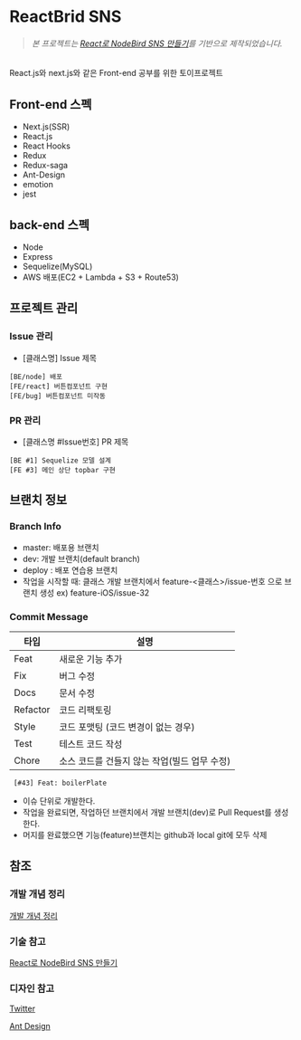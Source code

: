 # ReactBrid SNS
>###### 본 프로젝트는 [React로 NodeBird SNS 만들기](https://www.inflearn.com/course/%EB%85%B8%EB%93%9C%EB%B2%84%EB%93%9C-%EB%A6%AC%EC%95%A1%ED%8A%B8-%EB%A6%AC%EB%89%B4%EC%96%BC/dashboard)를 기반으로 제작되었습니다.
React.js와 next.js와 같은 Front-end 공부를 위한 토이프로젝트

## Front-end 스펙

- Next.js(SSR)
- React.js
- React Hooks
- Redux
- Redux-saga
- Ant-Design
- emotion
- jest

## back-end 스펙

- Node
- Express
- Sequelize(MySQL)
- AWS 배포(EC2 + Lambda + S3 + Route53)

## 프로젝트 관리
### Issue 관리
- [클래스명] Issue 제목
```
[BE/node] 배포
[FE/react] 버튼컴포넌트 구현
[FE/bug] 버튼컴포넌트 미작동
```

### PR 관리
- [클래스명 #Issue번호] PR 제목

```
[BE #1] Sequelize 모델 설계
[FE #3] 메인 상단 topbar 구현
```

## 브랜치 정보
### Branch Info
- master: 배포용 브랜치
- dev: 개발 브랜치(default branch)
- deploy : 배포 연습용 브랜치
- 작업을 시작할 때: 클래스 개발 브랜치에서 feature-<클래스>/issue-번호 으로 브랜치 생성
    ex) feature-iOS/issue-32

### Commit Message
| 타입 | 설명 |
|--|--|
|Feat|새로운 기능 추가|
|Fix|버그 수정|
|Docs|문서 수정|
|Refactor|코드 리팩토링|
|Style|코드 포맷팅 (코드 변경이 없는 경우)|
|Test|테스트 코드 작성|
|Chore|소스 코드를 건들지 않는 작업(빌드 업무 수정)|

```
 [#43] Feat: boilerPlate
```
 - 이슈 단위로 개발한다.
 - 작업을 완료되면, 작업하던 브랜치에서 개발 브랜치(dev)로 Pull Request를 생성한다.
 - 머지를 완료했으면 기능(feature)브랜치는 github과 local git에 모두 삭제 

## 참조
### 개발 개념 정리

[개발 개념 정리](https://jun0127.tistory.com/category/IT/Programmers)

### 기술 참고

[React로 NodeBird SNS 만들기](https://www.inflearn.com/course/react_nodebird/dashboard)

### 디자인 참고

[Twitter](https://twitter.com/home?lang=ko)

[Ant Design](https://ant.design/)
